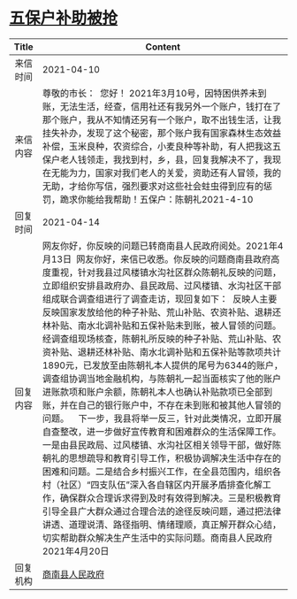 # <a href="http://www.shangluo.gov.cn/zmhd/ldxxxx.jsp?urltype=leadermail.LeaderMailContentUrl&wbtreeid=1112&leadermailid=7140">五保户补助被抢</a>
| Title |                                                                                                                                                                                                                                                                                                                             Content                                                                                                                                                                                                                                                                                                                              |
|:-----:|------------------------------------------------------------------------------------------------------------------------------------------------------------------------------------------------------------------------------------------------------------------------------------------------------------------------------------------------------------------------------------------------------------------------------------------------------------------------------------------------------------------------------------------------------------------------------------------------------------------------------------------------------------------|
| 来信时间  | 2021-04-10                                                                                                                                                                                                                                                                                                                                                                                                                                                                                                                                                                                                                                                       |
| 来信内容  | 尊敬的市长：  您好！ 2021年3月10号，因特困供养未到账，无法生活，经查，信用社还有我另外一个账户，钱打在了那个账户，我从不知情还另有一个账户，取不出钱生活，让我挂失补办，发现了这个秘密，那个账户我有国家森林生态效益补偿，玉米良种，农资综合，小麦良种等补助，有人把我这五保户老人钱领走，我找到村，乡，县，回复我解决不了，我现在无能为力，国家对我们老人的关爱，资助还有人冒领，我的无助，才给你写信，强烈要求对这些社会蛀虫得到应有的惩罚，跪求你能给我帮助！五保户：陈朝礼2021-4-10                                                                                                                                                                                                                                                                                                                                                                                                            |
| 回复时间  | 2021-04-14                                                                                                                                                                                                                                                                                                                                                                                                                                                                                                                                                                                                                                                       |
| 回复内容  | 网友你好，你反映的问题已转商南县人民政府阅处。2021年4月13日  网友你好，来信已收悉。你反映的问题商南县政府高度重视，针对我县过风楼镇水沟社区群众陈朝礼反映的问题，立即组织安排县政府办、县民政局、过风楼镇、水沟社区干部组成联合调查组进行了调查走访，现回复如下：  反映人主要反映国家发放给他的种子补贴、荒山补贴、农资补贴、退耕还林补贴、南水北调补贴和五保补贴未到账，被人冒领的问题。经调查组现场核查，陈朝礼所反映的种子补贴、荒山补贴、农资补贴、退耕还林补贴、南水北调补贴和五保补贴等款项共计1890元，已发放至由陈朝礼本人提供的尾号为6344的账户，调查组协调当地金融机构，与陈朝礼一起当面核实了他的账户进账款项和账户余额，陈朝礼本人也确认补贴款项已全部到账，并在自己的银行账户中，不存在未到账和被其他人冒领的问题。    下一步，我县将举一反三，针对此类情况，立即开展自查整改，进一步做好宣传教育和困难群众的生活保障工作。一是由县民政局、过风楼镇、水沟社区相关领导干部，做好陈朝礼的思想疏导和教育引导工作，积极协调解决生活中存在的困难和问题。二是结合乡村振兴工作，在全县范围内，组织各村（社区）“四支队伍”深入各自辖区内开展矛盾排查化解工作，确保群众合理诉求得到及时有效得到解决。三是积极教育引导全县广大群众通过合理合法的途径反映问题，通过把法律讲透、道理说清、路径指明、情绪理顺，真正解开群众心结，切实帮助群众解决生产生活中的实际问题。商南县人民政府2021年4月20日 |
| 回复机构  | <a href="../../categories/agencies/商南县人民政府.md">商南县人民政府</a>                                                                                                                                                                                                                                                                                                                                                                                                                                                                                                                                                                                                       |